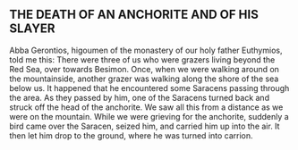 ## THE DEATH OF AN ANCHORITE AND OF HIS SLAYER

Abba Gerontios, higoumen of the monastery of our holy father Euthymios, told me this: There were three of us who were grazers living beyond the Red Sea, over towards Besimon. Once, when we were walking around on the mountainside, another grazer was walking along the shore of the sea below us. It happened that he encountered some Saracens passing through the area. As they passed by him, one of the Saracens turned back and struck off the head of the anchorite. We saw all this from a distance as we were on the mountain. While we were grieving for the anchorite, suddenly a bird came over the Saracen, seized him, and carried him up into the air. It then let him drop to the ground, where he was turned into carrion.

